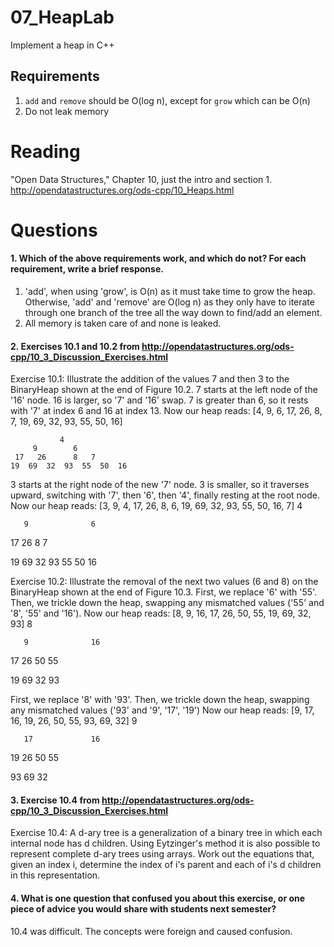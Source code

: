 07_HeapLab
==============

Implement a heap in C++

Requirements
------------

1. `add` and `remove` should be O(log n), except for `grow` which can be O(n)
2. Do not leak memory

Reading
=======
"Open Data Structures," Chapter 10, just the intro and section 1. http://opendatastructures.org/ods-cpp/10_Heaps.html

Questions
=========

#### 1. Which of the above requirements work, and which do not? For each requirement, write a brief response.

1. 'add', when using 'grow', is O(n) as it must take time to grow the heap. Otherwise, 'add' and 'remove' are O(log n) as they only have to iterate through one branch of the tree all the way down to find/add an element.
2. All memory is taken care of and none is leaked.

#### 2. Exercises 10.1 and 10.2 from http://opendatastructures.org/ods-cpp/10_3_Discussion_Exercises.html
Exercise 10.1: Illustrate the addition of the values 7 and then 3 to the BinaryHeap shown at the end of Figure 10.2.
7 starts at the left node of the '16' node. 16 is larger, so '7' and '16' swap. 7 is greater than 6, so it rests with '7' at index 6 and 16 at index 13.
Now our heap reads: [4, 9, 6, 17, 26, 8, 7, 19, 69, 32, 93, 55, 50, 16]

		       4
	     9	      6
	 17	  26	  8	  7
	19  69  32  93  55  50  16


3 starts at the right node of the new '7' node. 3 is smaller, so it traverses upward, switching with '7', then '6', then '4', finally resting at the root node.
Now our heap reads: [3, 9, 4, 17, 26, 8, 6, 19, 69, 32, 93, 55, 50, 16, 7]
			  4
			  
	   9			  6
	   
  17	  26	  8		  7
  
19	69	32	93	55	50	16


Exercise 10.2: Illustrate the removal of the next two values (6 and 8) on the BinaryHeap shown at the end of Figure 10.3.
First, we replace '6' with '55'. Then, we trickle down the heap, swapping any mismatched values ('55' and '8', '55' and '16').
Now our heap reads: [8, 9, 16, 17, 26, 50, 55, 19, 69, 32, 93]
			  8
			  
	   9			  16
	   
  17	  26	  50	  55
  
19	69	32	93


First, we replace '8' with '93'. Then, we trickle down the heap, swapping any mismatched values ('93' and '9', '17', '19')
Now our heap reads: [9, 17, 16, 19, 26, 50, 55, 93, 69, 32]
			  9
			  
	   17			  16
	   
  19	  26	  50	  55
  
93	69	32


#### 3. Exercise 10.4 from http://opendatastructures.org/ods-cpp/10_3_Discussion_Exercises.html
Exercise 10.4: A d-ary tree is a generalization of a binary tree in which each internal node has d children. Using Eytzinger's method it is also possible to represent complete d-ary trees using arrays. Work out the equations that, given an index i, determine the index of i's parent and each of i's d children in this representation.


#### 4. What is one question that confused you about this exercise, or one piece of advice you would share with students next semester?
10.4 was difficult. The concepts were foreign and caused confusion.
